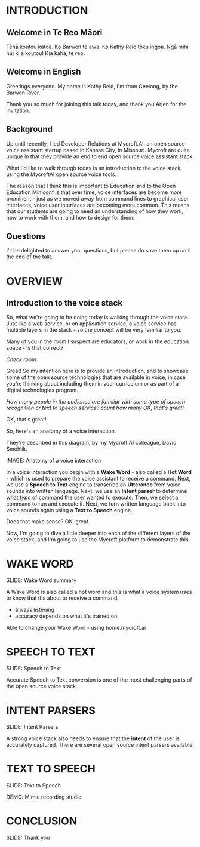 # INTRODUCTION

## Welcome in Te Reo Māori

Tēnā koutou katoa.
Ko Barwon te awa. Ko Kathy Reid tōku ingoa.
Ngā mihi nui ki a koutou!
Kia kaha, te reo.

## Welcome in English

Greetings everyone. My name is Kathy Reid, I'm from Geelong, by the Barwon River.

Thank you so much for joining this talk today, and thank you Arjen for the invitation.

## Background

Up until recently, I led Developer Relations at Mycroft.AI, an open source voice assistant startup based in Kansas City, in Missouri. Mycroft are quite unique in that they provide an end to end open source voice assistant stack.

What I'd like to walk through today is an introduction to the voice stack, using the MycroftAI open source voice tools.

The reason that I think this is important to Education and to the Open Education Miniconf is that over time, voice interfaces are become more prominent - just as we moved away from command lines to graphical user interfaces, voice user interfaces are becoming more common. This means that our students are going to need an understanding of how they work, how to work with them, and how to design for them. 

## Questions

I'll be delighted to answer your questions, but please do save them up until the end of the talk.

# OVERVIEW

## Introduction to the voice stack

So, what we're going to be doing today is walking through the voice stack. Just like a web service, or an application service, a voice service has multiple layers in the stack - so the concept will be very familiar to you.

Many of you in the room I suspect are educators, or work in the education space - is that correct?

_Check room_

Great! So my intention here is to provide an introduction, and to showcase some of the open source technologies that are available in voice, in case you're thinking about including them  in your curriculum or as part of a digital technologies program.

_How many people in the audience are familiar with some type of speech recognition or text to speech service? *count how many* OK, that's great!_

OK, that's great!

So, here's an anatomy of a voice interaction.

They're described in this diagram, by my Mycroft AI colleague, David Smehlik.

IMAGE: Anatomy of a voice interaction

In a voice interaction you begin with a **Wake Word** - also called a **Hot Word** - which is used to prepare the voice assistant to receive a command. Next, we use a **Speech to Text** engine to transcribe an **Utterance** from voice sounds into written language. Next, we use an **Intent parser** to determine what _type_ of command the user wanted to execute. Then, we select a command to run and execute it. Next, we turn written language back into voice sounds again using a **Text to Speech** engine.

Does that make sense? OK, great.

Now, I'm going to dive a little deeper into each of the different layers of the voice stack, and I'm going to use the Mycroft platform to demonstrate this.

# WAKE WORD

SLIDE: Wake Word summary

A Wake Word is also called a hot word and this is what a voice system uses to know that it's about to receive a command.

* always listening
* accuracy depends on what it's trained on

Able to change your Wake Word - using home.mycroft.ai


# SPEECH TO TEXT

SLIDE: Speech to Text

Accurate Speech to Text conversion is one of the most challenging parts of the open source voice stack.

# INTENT PARSERS

SLIDE: Intent Parsers

A strong voice stack also needs to ensure that the **intent** of the user is accurately captured. There are several open source intent parsers available.

# TEXT TO SPEECH

SLIDE: Text to Speech

DEMO: Mimic recording studio

# CONCLUSION

SLIDE: Thank you
